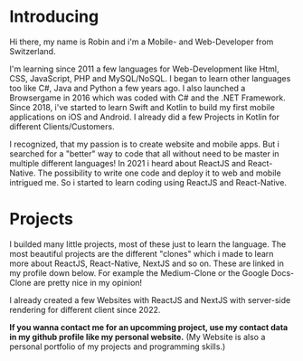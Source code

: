 # Introducing
Hi there, my name is Robin and i'm a Mobile- and Web-Developer from Switzerland.

I'm learning since 2011 a few languages for Web-Development like Html, CSS, JavaScript, PHP and MySQL/NoSQL.
I began to learn other languages too like C#, Java and Python a few years ago. I also launched a Browsergame in 2016 which was coded with C# and the .NET Framework.
Since 2018, i've started to learn Swift and Kotlin to build my first mobile applications on iOS and Android.
I already did a few Projects in Kotlin for different Clients/Customers.

I recognized, that my passion is to create website and mobile apps. But i searched for a "better" way to code that all without need to be master in multiple different languages!
In 2021 i heard about ReactJS and React-Native. The possibility to write one code and deploy it to web and mobile intrigued me. So i started to learn coding using ReactJS and React-Native.

# Projects
I builded many little projects, most of these just to learn the language.
The most beautiful projects are the different "clones" which i made to learn more about ReactJS, React-Native, NextJS and so on.
These are linked in my profile down below. For example the Medium-Clone or the Google Docs-Clone are pretty nice in my opinion!

I already created a few Websites with ReactJS and NextJS with server-side rendering for different client since 2022.

<b>If you wanna contact me for an upcomming project, use my contact data in my github profile like my personal website.</b> (My Website is also a personal portfolio of my projects and programming skills.)
